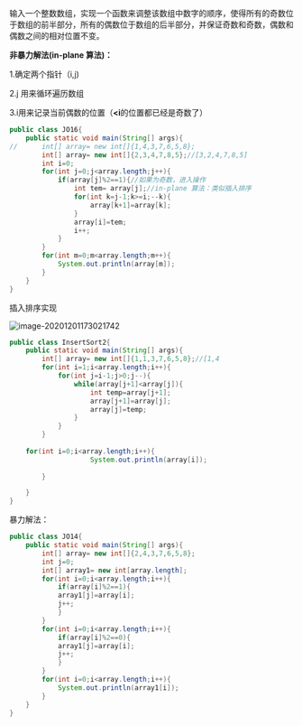 输入一个整数数组，实现一个函数来调整该数组中数字的顺序，使得所有的奇数位于数组的前半部分，所有的偶数位于数组的后半部分，并保证奇数和奇数，偶数和偶数之间的相对位置不变。





**非暴力解法(in-plane 算法)：**

1.确定两个指针（i,j)

2.j 用来循环遍历数组

3.i用来记录当前偶数的位置（**<i**的位置都已经是奇数了）

````java
public class JO16{
	public static void main(String[] args){
//		int[] array= new int[]{1,4,3,7,6,5,8};
		int[] array= new int[]{2,3,4,7,8,5};//[3,2,4,7,8,5]
		int i=0;
		for(int j=0;j<array.length;j++){
			if(array[j]%2==1){//如果为奇数，进入操作
				int tem= array[j];//in-plane 算法：类似插入排序
				for(int k=j-1;k>=i;--k){
					array[k+1]=array[k];
				}
				array[i]=tem;
				i++;
			}
		}
		for(int m=0;m<array.length;m++){
			System.out.println(array[m]);
		}
	}
}
````

插入排序实现

![image-20201201173021742](C:\Users\z\AppData\Roaming\Typora\typora-user-images\image-20201201173021742.png)

````java
public class InsertSort2{
	public static void main(String[] args){
		int[] array= new int[]{1,1,3,7,6,5,8};//[1,4
		for(int i=1;i<array.length;i++){
			for(int j=i-1;j>0;j--){
				while(array[j+1]<array[j]){
					int temp=array[j+1];
					array[j+1]=array[j];
					array[j]=temp;
				}
			}
		}
	
	for(int i=0;i<array.length;i++){
					System.out.println(array[i]);
			
		}

	}
}
````



暴力解法：

````java
public class JO14{
	public static void main(String[] args){
		int[] array= new int[]{2,4,3,7,6,5,8};
		int j=0;
		int[] array1= new int[array.length];
		for(int i=0;i<array.length;i++){
			if(array[i]%2==1){
			array1[j]=array[i];
			j++;
			}
		}
		for(int i=0;i<array.length;i++){
			if(array[i]%2==0){
			array1[j]=array[i];
			j++;
			}
		}
		for(int i=0;i<array.length;i++){
			System.out.println(array1[i]);
		}
	}
}
````


